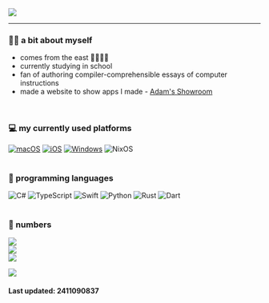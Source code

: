 <picture>
  <source
    srcset="https://readme-typing-svg.demolab.com?font=Noto+Sans&weight=600&size=23&duration=6000&pause=1000&color=FFFFFF&background=FFFFFF00&vCenter=true&width=600&height=38&lines=Hello%2C+world!+You+have+discovered+a+programmist!!!;%E4%BD%A0%E5%A5%BD%EF%BC%8C%E4%B8%96%E7%95%8C%EF%BC%81%E4%BD%A0%E5%8F%91%E7%8E%B0%E4%BA%86%E4%B8%80%E5%8F%AA%E9%87%8E%E7%94%9F%E7%9A%84%E7%A8%8B%E5%BA%8F%E7%8C%BF%EF%BC%81%EF%BC%81%EF%BC%81;%D0%9F%D1%80%D0%B8%D0%B2%D0%B5%D1%82%2C+%D0%BC%D0%B8%D1%80!+%D0%A2%D1%8B+%D0%BE%D1%82%D0%BA%D1%80%D1%8B%D0%BB%D0%B8+%D0%BF%D1%80%D0%BE%D0%B3%D1%80%D0%B0%D0%BC%D0%BC%D0%B8%D1%81%D1%82%D0%B0!!!"
    media="(prefers-color-scheme: dark)"
  />
  <source
    srcset="https://readme-typing-svg.demolab.com?font=Noto+Sans&weight=600&size=23&duration=6000&pause=1000&color=000000&background=FFFFFF00&vCenter=true&width=600&height=38&lines=Hello%2C+world!+You+have+discovered+a+programmer!!!;%E4%BD%A0%E5%A5%BD%EF%BC%8C%E4%B8%96%E7%95%8C%EF%BC%81%E4%BD%A0%E5%8F%91%E7%8E%B0%E4%BA%86%E4%B8%80%E5%8F%AA%E9%87%8E%E7%94%9F%E7%9A%84%E7%A8%8B%E5%BA%8F%E7%8C%BF%EF%BC%81%EF%BC%81%EF%BC%81;%D0%9F%D1%80%D0%B8%D0%B2%D0%B5%D1%82%2C+%D0%BC%D0%B8%D1%80!+%D0%A2%D1%8B+%D0%BE%D1%82%D0%BA%D1%80%D1%8B%D0%BB%D0%B8+%D0%BF%D1%80%D0%BE%D0%B3%D1%80%D0%B0%D0%BC%D0%BC%D0%B8%D1%81%D1%82%D0%B0!!!"
    media="(prefers-color-scheme: light), (prefers-color-scheme: no-preference)"
  />
  <img src="https://readme-typing-svg.demolab.com?font=Noto+Sans&weight=600&size=23&duration=6000&pause=1000&color=000000&background=FFFFFF00&vCenter=true&width=600&height=38&lines=Hello%2C+world!+You+have+discovered+a+programmer!!!;%E4%BD%A0%E5%A5%BD%EF%BC%8C%E4%B8%96%E7%95%8C%EF%BC%81%E4%BD%A0%E5%8F%91%E7%8E%B0%E4%BA%86%E4%B8%80%E5%8F%AA%E9%87%8E%E7%94%9F%E7%9A%84%E7%A8%8B%E5%BA%8F%E7%8C%BF%EF%BC%81%EF%BC%81%EF%BC%81;%D0%9F%D1%80%D0%B8%D0%B2%D0%B5%D1%82%2C+%D0%BC%D0%B8%D1%80!+%D0%A2%D1%8B+%D0%BE%D1%82%D0%BA%D1%80%D1%8B%D0%BB%D0%B8+%D0%BF%D1%80%D0%BE%D0%B3%D1%80%D0%B0%D0%BC%D0%BC%D0%B8%D1%81%D1%82%D0%B0!!!" />
</picture>

<hr/>

### 💆‍♂️ a bit about myself
- comes from the east 🍚🧑‍🌾🌾
- currently studying in school
- fan of authoring compiler-comprehensible essays of computer instructions
- made a website to show apps I made - [Adam's Showroom](https://adamcv.com)
<br>

### 💻 my currently used platforms
[![macOS](https://img.shields.io/badge/macOS%2015-4f4f4f?style=for-the-badge&logo=apple&logoColor=white)](https://www.apple.com/macos/)
[![iOS](https://img.shields.io/badge/iOS%2018-4f4f4f?style=for-the-badge&logo=apple&logoColor=white)](https://www.apple.com/ios/)
[![Windows](https://img.shields.io/badge/Windows%2011-0078d4?style=for-the-badge&logo=windows11&logoColor=white)](https://www.microsoft.com/windows)
![NixOS](https://img.shields.io/badge/NIXOS-5277C3.svg?style=for-the-badge&logo=NixOS&logoColor=white)
<br><br>

### 🌱 programming languages
![C#](https://img.shields.io/badge/-C%23-9264d5?style=for-the-badge&logo=C%23&logoColor=white)
![TypeScript](https://img.shields.io/badge/-TypeScript-265DB2?style=for-the-badge&logo=typescript&logoColor=white)
![Swift](https://img.shields.io/badge/-Swift-f05138?style=for-the-badge&logo=Swift&logoColor=white)
![Python](https://img.shields.io/badge/-Python-3776ab?style=for-the-badge&logo=Python&logoColor=white)
![Rust](https://img.shields.io/badge/-Rust-F23A12?style=for-the-badge&logo=rust&logoColor=white)
![Dart](https://img.shields.io/badge/-Dart-0B458B?style=for-the-badge&logo=dart&logoColor=white)
<br><br>

### 🔢 numbers
<picture>
  <source
    srcset="https://github-readme-stats.vercel.app/api?username=wind-explorer&show_icons=true&hide_title=true&theme=dracula"
    media="(prefers-color-scheme: dark)"
  />
  <source
    srcset="https://github-readme-stats.vercel.app/api?username=wind-explorer&show_icons=true&hide_title=true"
    media="(prefers-color-scheme: light), (prefers-color-scheme: no-preference)"
  />
  <img src="https://github-readme-stats.vercel.app/api?username=wind-explorer&show_icons=true&hide_title=true" />
</picture>

<br>

<picture>
  <source
    srcset="https://streak-stats.demolab.com/?user=Wind-Explorer&show_icons=true&hide_title=true&theme=dracula&card_width=468"
    media="(prefers-color-scheme: dark)"
  />
  <source
    srcset="https://streak-stats.demolab.com/?user=Wind-Explorer&show_icons=true&hide_title=true&card_width=468"
    media="(prefers-color-scheme: light), (prefers-color-scheme: no-preference)"
  />
  <img src="https://streak-stats.demolab.com/?user=Wind-Explorer&show_icons=true&hide_title=true&card_width=468" />
</picture>

<br>

<picture>
  <source
    srcset="https://github-readme-stats.vercel.app/api/top-langs/?username=Wind-Explorer&layout=compact&hide_title=true&card_width=468&theme=dracula"
    media="(prefers-color-scheme: dark)"
  />
  <source
    srcset="https://github-readme-stats.vercel.app/api/top-langs/?username=Wind-Explorer&layout=compact&hide_title=true&card_width=468"
    media="(prefers-color-scheme: light), (prefers-color-scheme: no-preference)"
  />
  <img src="https://github-readme-stats.vercel.app/api/top-langs/?username=Wind-Explorer&layout=compact&hide_title=true&card_width=468" />
</picture>


![](https://komarev.com/ghpvc/?username=wind-explorer)

#### Last updated: 2411090837
